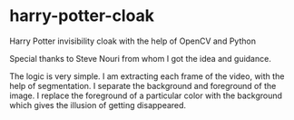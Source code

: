 # harry-potter-cloak

Harry Potter invisibility cloak with the help of OpenCV and Python

Special thanks to Steve Nouri from whom I got the idea and guidance.

The logic is very simple. I am extracting each frame of the video, with the help of segmentation. 
I separate the background and foreground of the image. 
I replace the foreground of a particular color with the background which gives the illusion of getting disappeared.
